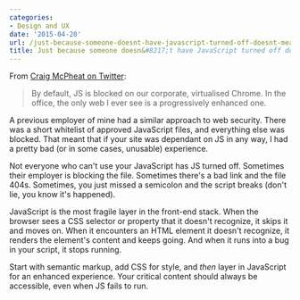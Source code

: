 ```yaml
---
categories:
- Design and UX
date: '2015-04-20'
url: /just-because-someone-doesnt-have-javascript-turned-off-doesnt-mean-they-have-a-js-enhanced-experience/
title: Just because someone doesn&#8217;t have JavaScript turned off doesn&#8217;t mean they have a JS-enhanced experience
---
```


From [Craig McPheat on Twitter](https://twitter.com/craigmcpheat/status/588335648987308032):

> By default, JS is blocked on our corporate, virtualised Chrome. In the office, the only web I ever see is a progressively enhanced one.

A previous employer of mine had a similar approach to web security. There was a short whitelist of approved JavaScript files, and everything else was blocked. That meant that if your site was dependant on JS in any way, I had a pretty bad (or in some cases, unusable) experience.


Not everyone who can't use your JavaScript has JS turned off. Sometimes their employer is blocking the file. Sometimes there's a bad link and the file 404s. Sometimes, you just missed a semicolon and the script breaks (don't lie, you know it's happened).

JavaScript is the most fragile layer in the front-end stack. When the browser sees a CSS selector or property that it doesn't recognize, it skips it and moves on. When it encounters an HTML element it doesn't recognize, it renders the element's content and keeps going. And when it runs into a bug in your script, it stops running.

Start with semantic markup, add CSS for style, and *then* layer in JavaScript for an enhanced experience. Your critical content should always be accessible, even when JS fails to run.
